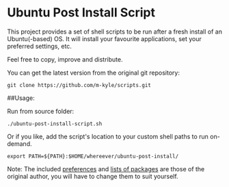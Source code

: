 Ubuntu Post Install Script
==========================

This project provides a set of shell scripts to be run after a fresh install of an Ubuntu(-based) OS. It will install your favourite applications, set your preferred settings, etc.

Feel free to copy, improve and distribute.

You can get the latest version from the original git repository:

    git clone https://github.com/m-kyle/scripts.git

##Usage:

Run from source folder:

    ./ubuntu-post-install-script.sh

Or if you like, add the script's location to your custom shell paths to run on-demand.

	export PATH=${PATH}:$HOME/whereever/ubuntu-post-install/

Note: The included [preferences](functions/configure) and [lists of packages](data) are those of the original author, you will have to change them to suit yourself.
